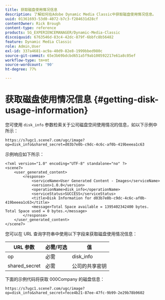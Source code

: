 ```yaml
---
title: 获取磁盘使用情况信息
description: 了解如何在Adobe Dynamic Media Classic中获取磁盘使用情况信息。
uuid: 01361693-53d0-4072-b7c3-f284631d28cf
contentOwner: Rick Brough
content-type: reference
products: SG_EXPERIENCEMANAGER/Dynamic-Media-Classic
discoiquuid: 6763546d-83c4-42dc-879f-6bbfc8b56482
feature: Dynamic Media Classic
role: Admin,User
exl-id: 337a4681-ac9a-40d9-82e8-1999bbed980c
source-git-commit: 65e3b69bdcbd651a5f9ab100592217e61a8c05ef
workflow-type: tm+mt
source-wordcount: '90'
ht-degree: 77%

---
```


# 获取磁盘使用情况信息 {#getting-disk-usage-information}

您可使用 `disk_info` 参数检索关于公司磁盘空间使用情况的信息，如以下示例中所示：

```as3
https://s7ugc1.scene7.com/ugc/image?op=disk_info&shared_secret=d03b7e0b-c9dc-4c6c-af0b-419beeea1c63
```

示例响应如下所示：

```as3
<?xml version="1.0" encoding="UTF-8" standalone="no" ?> 
<scene7> 
    <user_generated_content> 
        <response> 
            <serviceName>User Generated Content - Images</serviceName> 
            <version>1.0.0</version> 
            <operationName>disk_info</operationName> 
            <serviceStatus>SUCCESS</serviceStatus> 
            <title>Disk Information for d03b7e0b-c9dc-4c6c-af0b-419beeea1c63</title> 
            <message>Total Space available = 1395402342400 bytes. Total Space used = 0 bytes.</message> 
        </response> 
    </user_generated_content> 
</scene7>
```

您可以在 URL 查询字符串中使用以下字段来获取磁盘使用情况信息：

| URL 参数 | 必需/可选 | 值 |
| --- | --- | --- |
| op | 必需 | disk_info |
| shared_secret | 必需 | 公司的共享密钥 |

下面的示例代码将获取 000Company 的磁盘信息：

```as3
https://s7ugc1.scene7.com/ugc/image?op=disk_info&shared_secret=fece4b21-87ee-47fc-9b99-2e29b78b9602
```
